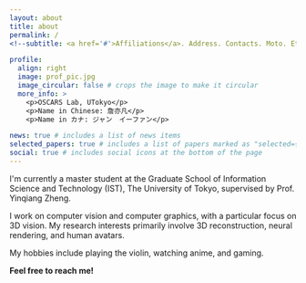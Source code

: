 ```yaml
---
layout: about
title: about
permalink: /
<!--subtitle: <a href='#'>Affiliations</a>. Address. Contacts. Moto. Etc.-->

profile:
  align: right
  image: prof_pic.jpg
  image_circular: false # crops the image to make it circular
  more_info: >
    <p>OSCARS Lab, UTokyo</p>
    <p>Name in Chinese: 詹亦凡</p>
    <p>Name in カナ: ジャン　イーファン</p>

news: true # includes a list of news items
selected_papers: true # includes a list of papers marked as "selected={true}"
social: true # includes social icons at the bottom of the page
---
```


I'm currently a master student at the Graduate School of Information Science and Technology (IST), The University of Tokyo, supervised by Prof. Yinqiang Zheng.

I work on computer vision and computer graphics, with a particular focus on 3D vision. My research interests primarily involve 3D reconstruction, neural rendering, and human avatars. 

My hobbies include playing the violin, watching anime, and gaming.

**Feel free to reach me!**
